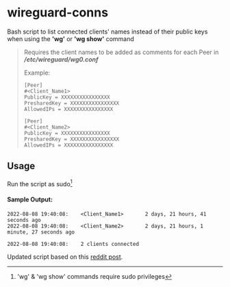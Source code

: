 # wireguard-conns

Bash script to list connected clients' names instead of their public keys when using the **'wg'** or **'wg show'** command

> Requires the client names to be added as comments for each Peer in **_/etc/wireguard/wg0.conf_**
> 
>Example:
>
>```
>[Peer]
>#<Client_Name1>
>PublicKey = XXXXXXXXXXXXXXXX
>PresharedKey = XXXXXXXXXXXXXXXX
>AllowedIPs = XXXXXXXXXXXXXXXX
>
>[Peer]
>#<Client_Name2>
>PublicKey = XXXXXXXXXXXXXXXX
>PresharedKey = XXXXXXXXXXXXXXXX
>AllowedIPs = XXXXXXXXXXXXXXXX
>```

## Usage
Run the script as sudo[^1]

#### Sample Output:

```
2022-08-08 19:40:08:	<Client_Name1>		 2 days, 21 hours, 41 seconds ago
2022-08-08 19:40:08:	<Client_Name2>		 2 days, 21 hours, 1 minute, 27 seconds ago

2022-08-08 19:40:08:	2 clients connected
```

Updated script based on this [reddit post](https://www.reddit.com/r/WireGuard/comments/gyzzk1/quick_script_for_a_simplified_wg_show_output/).

[^1]: 'wg' & 'wg show' commands require sudo privileges

